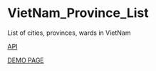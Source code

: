 # VietNam_Province_List
List of cities, provinces, wards in VietNam

[API](https://provinces.open-api.vn/api/?depth=3)

[DEMO PAGE](https://orangefoxie.github.io/VietNam_Province_List/)